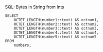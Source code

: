 SQL: Bytes in String from Ints

    SELECT
        OCTET_LENGTH(number1::text) AS octnum1,
        OCTET_LENGTH(number2::text) AS octnum2,
        OCTET_LENGTH(number3::text) AS octnum3,
        OCTET_LENGTH(number4::text) AS octnum4,
        OCTET_LENGTH(number5::text) AS octnum5
    FROM
        numbers;
